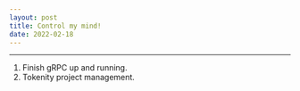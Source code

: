```yaml
---
layout: post
title: Control my mind!
date: 2022-02-18
---
```


***

1. Finish gRPC up and running.
2. Tokenity project management.